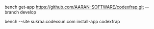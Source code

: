 

bench get-app https://github.com/AARAN-SOFTWARE/codexfrap.git --branch develop

bench --site sukraa.codexsun.com install-app codexfrap